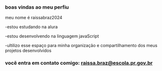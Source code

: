 ### boas vindas ao meu perfiu

meu nome é raissabraz2024

-estou estudando na alura 


-estou desenvolvendo na linguagem javaScript


-ultilizo esse espaço para minha organização e compartilhamento dos meus projetos desenvolvidos 

### vocẽ entra em contato comigo:  raissa.braz@escola.pr.gov.br
